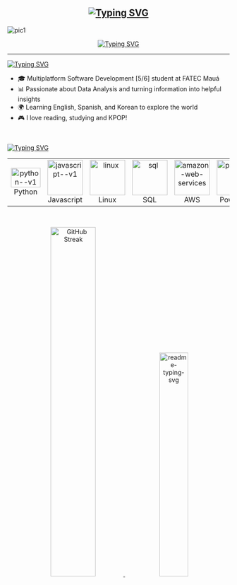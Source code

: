 <!-- texto de welcome -->
 ##  <div align="center"><a href="https://git.io/typing-svg"><img src="https://readme-typing-svg.herokuapp.com?font=Roboto&weight=700&size=22&letterSpacing=2.5px&duration=3000&pause=800&color=FFA4C7&width=435&lines=Hi+there!+Welcome+to+my+profile+%F0%9F%A4%93" alt="Typing SVG" /></a></div>

<!-- banner -->
![pic1](https://github.com/halfrost/halfrost/blob/master/icons/header_1.png)

<!-- frase -->
<p align = center>
<a href="https://git.io/typing-svg"><img src="https://readme-typing-svg.herokuapp.com?font=Roboto&weight=700&size=15&letterSpacing=&duration=3000&pause=800&color=FFA4C7&width=435&lines=%22I+have+not+failed.+I%E2%80%99ve+just+found+10%2C000+ways+that+won%E2%80%99t+work%22" alt="Typing SVG" /></a>
</p>

***

<!-- texto about me-->
<div>
<a href="https://git.io/typing-svg"><img src="https://readme-typing-svg.herokuapp.com?font=Roboto&weight=700&size=23&duration=1&pause=100000&color=FFA4C7&width=435&lines=About+me+%F0%9F%93%96" alt="Typing SVG" /></a>
    
* 🎓 Multiplatform Software Development [5/6] student at FATEC Mauá
* 📊 Passionate about Data Analysis and turning information into helpful insights  
* 🌍 Learning English, Spanish, and Korean to explore the world 
* 🎮 I love reading, studying and KPOP!
<br>
</div>

<!-- texto tools & tech-->
<a href="https://git.io/typing-svg"><img src="https://readme-typing-svg.herokuapp.com?font=Roboto&weight=700&size=23&duration=1&pause=100000&color=FFA4C7&width=435&lines=Tools+%26+tech+I've+worked+with+%F0%9F%94%A7" alt="Typing SVG" /></a>
<table align="center">
    <tr>
        <td align="center">
             <img style="width: 100%; max-width: 300px;" src="https://img.icons8.com/ios/80/FFA4C7/python--v1.png" alt="python--v1"/>
            <br>Python
        </td>
        <td align="center">
            <img width="80" height="80" src="https://img.icons8.com/ios/80/FFA4C7/javascript--v1.png" alt="javascript--v1"/>
            <br>Javascript
        </td>
        <td align="center">
            <img width="80" height="80" src="https://img.icons8.com/ios-filled/80/FFA4C7/linux.png" alt="linux"/>
            <br>Linux
        </td>
        <td align="center">
            <img width="80" height="80" src="https://img.icons8.com/dotty/80/FFA4C7/sql.png" alt="sql"/>
            <br>SQL
        </td>
       <td align="center">
            <img width="80" height="80" src="https://img.icons8.com/material-sharp/80/FFA4C7/amazon-web-services.png" alt="amazon-web-services"/>
            <br>AWS
        </td>
        </td>
        <td align="center">
            <img width="80" height="80" src="https://img.icons8.com/ios-filled/80/FFA4C7/power-bi.png" alt="power-bi"/>
            <br>Power BI
        </td>
    </tr>
</table>

<!-- status do github -->
<br>
<div>
  <p align="center">
    <a href="https://git.io/streak-stats">
      <img width="45%" src="https://github-readme-streak-stats.herokuapp.com?user=itscypriano&theme=omni&background=00000000&border=FFA4C7&ring=FFA4C7&stroke=FFA4C7&fire=FFA4C7&currStreakNum=FF4BB4&sideNums=FF4BB4&currStreakLabel=FF4BB4&dates=FF4BB4" alt="GitHub Streak" />
    </a>
    &nbsp;&nbsp;&nbsp;&nbsp; <!-- Espaço entre as imagens -->
    <img width="36%" src="https://github-readme-stats.vercel.app/api/top-langs/?username=itscypriano&layout=compact&cardType=github&bg_color=00000000&Text=000&title_color=FFA4C7FF&border_color=FFA4C7&card_width=200" alt="readme-typing-svg">
  </p>
</div>

